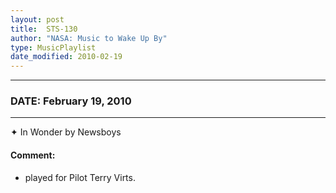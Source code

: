 ```yaml
---
layout: post
title:  STS-130
author: "NASA: Music to Wake Up By"
type: MusicPlaylist
date_modified: 2010-02-19
---
```


----
### DATE: February 19, 2010
----
✦ In Wonder by Newsboys

#### Comment:
* played for Pilot Terry Virts.
